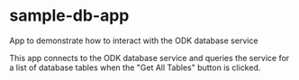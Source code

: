 # sample-db-app
App to demonstrate how to interact with the ODK database service

This app connects to the ODK database service and queries the service for a list of database tables when the "Get All Tables" 
button is clicked.  

